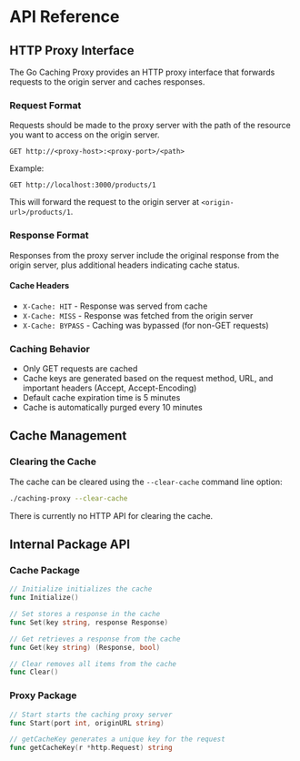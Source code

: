 # API Reference

## HTTP Proxy Interface

The Go Caching Proxy provides an HTTP proxy interface that forwards requests to the origin server and caches responses.

### Request Format

Requests should be made to the proxy server with the path of the resource you want to access on the origin server.

```
GET http://<proxy-host>:<proxy-port>/<path>
```

Example:
```
GET http://localhost:3000/products/1
```

This will forward the request to the origin server at `<origin-url>/products/1`.

### Response Format

Responses from the proxy server include the original response from the origin server, plus additional headers indicating cache status.

#### Cache Headers

- `X-Cache: HIT` - Response was served from cache
- `X-Cache: MISS` - Response was fetched from the origin server
- `X-Cache: BYPASS` - Caching was bypassed (for non-GET requests)

### Caching Behavior

- Only GET requests are cached
- Cache keys are generated based on the request method, URL, and important headers (Accept, Accept-Encoding)
- Default cache expiration time is 5 minutes
- Cache is automatically purged every 10 minutes

## Cache Management

### Clearing the Cache

The cache can be cleared using the `--clear-cache` command line option:

```bash
./caching-proxy --clear-cache
```

There is currently no HTTP API for clearing the cache.

## Internal Package API

### Cache Package

```go
// Initialize initializes the cache
func Initialize()

// Set stores a response in the cache
func Set(key string, response Response)

// Get retrieves a response from the cache
func Get(key string) (Response, bool)

// Clear removes all items from the cache
func Clear()
```

### Proxy Package

```go
// Start starts the caching proxy server
func Start(port int, originURL string)

// getCacheKey generates a unique key for the request
func getCacheKey(r *http.Request) string
```
